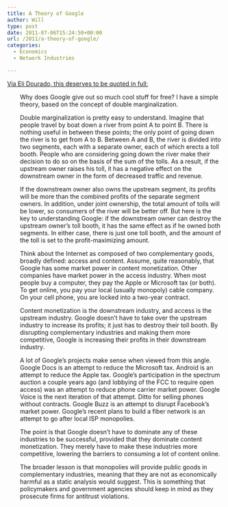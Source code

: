 ```yaml
---
title: A Theory of Google
author: Will
type: post
date: 2011-07-06T15:24:50+00:00
url: /2011/a-theory-of-google/
categories:
  - Economics
  - Network Industries

---
```

[Via Eli Dourado, this deserves to be quoted in full:][1]

<p style="padding-left: 30px;">
  Why does Google give out so much cool stuff for free? I have a simple theory, based on the concept of double marginalization.
</p>

<p style="padding-left: 30px;">
  Double marginalization is pretty easy to understand. Imagine that people travel by boat down a river from point A to point B. There is nothing useful in between these points; the only point of going down the river is to get from A to B. Between A and B, the river is divided into two segments, each with a separate owner, each of which erects a toll booth. People who are considering going down the river make their decision to do so on the basis of the sum of the tolls. As a result, if the upstream owner raises his toll, it has a negative effect on the downstream owner in the form of decreased traffic and revenue.
</p>

<p style="padding-left: 30px;">
  If the downstream owner also owns the upstream segment, its profits will be more than the combined profits of the separate segment owners. In addition, under joint ownership, the total amount of tolls will be lower, so consumers of the river will be better off. But here is the key to understanding Google: if the downstream owner can destroy the upstream owner’s toll booth, it has the same effect as if he owned both segments. In either case, there is just one toll booth, and the amount of the toll is set to the profit-maximizing amount.
</p>

<p style="padding-left: 30px;">
  Think about the Internet as composed of two complementary goods, broadly defined: access and content. Assume, quite reasonably, that Google has some market power in content monetization. Other companies have market power in the access industry. When most people buy a computer, they pay the Apple or Microsoft tax (or both). To get online, you pay your local (usually monopoly) cable company. On your cell phone, you are locked into a two-year contract.
</p>

<p style="padding-left: 30px;">
  Content monetization is the downstream industry, and access is the upstream industry. Google doesn’t have to take over the upstream industry to increase its profits; it just has to destroy their toll booth. By disrupting complementary industries and making them more competitive, Google is increasing their profits in their downstream industry.
</p>

<p style="padding-left: 30px;">
  A lot of Google’s projects make sense when viewed from this angle. Google Docs is an attempt to reduce the Microsoft tax. Android is an attempt to reduce the Apple tax. Google’s participation in the spectrum auction a couple years ago (and lobbying of the FCC to require open access) was an attempt to reduce phone carrier market power. Google Voice is the next iteration of that attempt. Ditto for selling phones without contracts. Google Buzz is an attempt to disrupt Facebook’s market power. Google’s recent plans to build a fiber network is an attempt to go after local ISP monopolies.
</p>

<p style="padding-left: 30px;">
  The point is that Google doesn’t have to dominate any of these industries to be successful, provided that they dominate content monetization. They merely have to make these industries more competitive, lowering the barriers to consuming a lot of content online.
</p>

<p style="padding-left: 30px;">
  The broader lesson is that monopolies will provide public goods in complementary industries, meaning that they are not as economically harmful as a static analysis would suggest. This is something that policymakers and government agencies should keep in mind as they prosecute firms for antitrust violations.
</p>

 [1]: http://elidourado.com/blog/theory-of-google/
